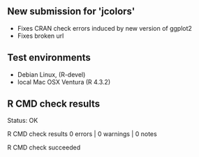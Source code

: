 
## New submission for 'jcolors'

* Fixes CRAN check errors induced by new version of ggplot2
* Fixes broken url

## Test environments

* Debian Linux, (R-devel)
* local Mac OSX Ventura (R 4.3.2)

## R CMD check results

Status: OK



R CMD check results
0 errors | 0 warnings | 0 notes

R CMD check succeeded
